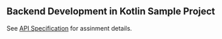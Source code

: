 ## Backend Development in Kotlin Sample Project

See [API Specification](coffee-shop-application/API_SPECIFICATION.md) for assinment details.

